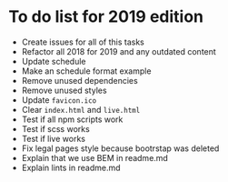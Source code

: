 # To do list for 2019 edition

- Create issues for all of this tasks
- Refactor all 2018 for 2019 and any outdated content
- Update schedule
- Make an schedule format example
- Remove unused dependencies
- Remove unused styles
- Update `favicon.ico`
- Clear `index.html` and `live.html`
- Test if all npm scripts work
- Test if scss works
- Test if live works
- Fix legal pages style because bootrstap was deleted
- Explain that we use BEM in readme.md
- Explain lints in readme.md
